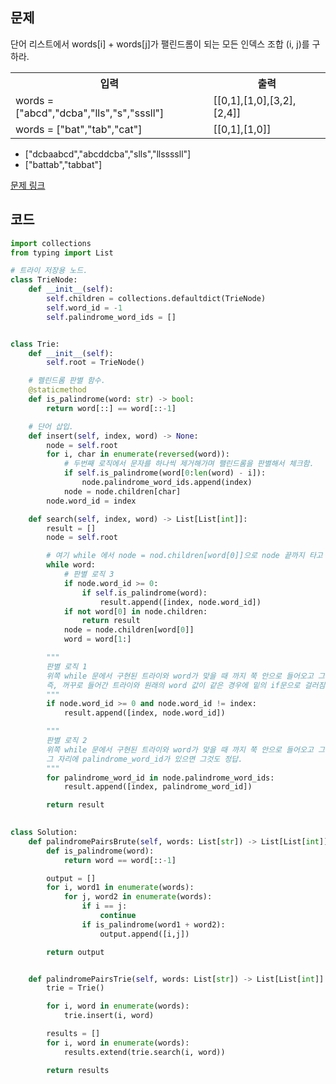 ## 문제

단어 리스트에서 words[i] + words[j]가 팰린드롬이 되는 모든 인덱스 조합 (i, j)를 구하라. 

 <table>
	<th>입력</th>
	<th>출력</th>
	<tr><!-- 첫번째 줄 시작 -->
	    <td>words = ["abcd","dcba","lls","s","sssll"]</td>
	    <td>[[0,1],[1,0],[3,2],[2,4]]</td>
	</tr><!-- 첫번째 줄 끝 -->
	<tr><!-- 두번째 줄 시작 -->
	    <td>words = ["bat","tab","cat"]</td>
	    <td>[[0,1],[1,0]]</td>
	</tr><!-- 두번째 줄 끝 -->
    </table>

* ["dcbaabcd","abcddcba","slls","llssssll"]
* ["battab","tabbat"]

<a href="https://leetcode.com/problems/valid-palindrome/" target="_blank">문제 링크</a>

## 코드

```python
import collections
from typing import List

# 트라이 저장용 노드.
class TrieNode:
    def __init__(self):
        self.children = collections.defaultdict(TrieNode)
        self.word_id = -1
        self.palindrome_word_ids = []


class Trie:
    def __init__(self):
        self.root = TrieNode()

    # 펠린드롬 판별 함수.
    @staticmethod
    def is_palindrome(word: str) -> bool:
        return word[::] == word[::-1]

    # 단어 삽입.
    def insert(self, index, word) -> None:
        node = self.root
        for i, char in enumerate(reversed(word)):
            # 두번째 로직에서 문자를 하나씩 제거해가며 팰린드롬을 판별해서 체크함.
            if self.is_palindrome(word[0:len(word) - i]):
                node.palindrome_word_ids.append(index)
            node = node.children[char]
        node.word_id = index

    def search(self, index, word) -> List[List[int]]:
        result = []
        node = self.root

        # 여기 while 에서 node = nod.children[word[0]]으로 node 끝까지 타고 가서 밑에 판별 로직 1, 2에서 끝점이랑 비교가 가능해짐.
        while word:
            # 판별 로직 3
            if node.word_id >= 0:
                if self.is_palindrome(word):
                    result.append([index, node.word_id])
            if not word[0] in node.children:
                return result
            node = node.children[word[0]]
            word = word[1:]

        """
        판별 로직 1 
        위쪽 while 문에서 구현된 트라이와 word가 맞을 때 까지 쭉 안으로 들어오고 그 지점에서 if 문이 실행됨.
        즉, 꺼꾸로 들어간 트라이와 원래의 word 값이 같은 경우에 밑의 if문으로 걸러짐. 
        """
        if node.word_id >= 0 and node.word_id != index:
            result.append([index, node.word_id])

        """
        판별 로직 2
        위쪽 while 문에서 구현된 트라이와 word가 맞을 때 까지 쭉 안으로 들어오고 그 지점에서 if 문이 실행됨.
        그 자리에 palindrome_word_id가 있으면 그것도 정답. 
        """
        for palindrome_word_id in node.palindrome_word_ids:
            result.append([index, palindrome_word_id])

        return result

        
class Solution:
    def palindromePairsBrute(self, words: List[str]) -> List[List[int]]:
        def is_palindrome(word):
            return word == word[::-1]

        output = []
        for i, word1 in enumerate(words):
            for j, word2 in enumerate(words):
                if i == j:
                    continue
                if is_palindrome(word1 + word2):
                    output.append([i,j])

        return output


    def palindromePairsTrie(self, words: List[str]) -> List[List[int]]:
        trie = Trie()

        for i, word in enumerate(words):
            trie.insert(i, word)

        results = []
        for i, word in enumerate(words):
            results.extend(trie.search(i, word))

        return results
```

